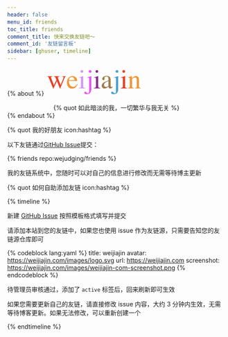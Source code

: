```yaml
---
header: false
menu_id: friends
toc_title: friends
comment_title: 快来交换友链吧～
comment_id: '友链留言板'
sidebar: [ghuser, timeline]
---
```


{% about %}
<img height="64px" alt="weijiajin" src="/images/网站图片/weijiajin.png">
<center>{% quot 如此暗淡的我，一切繁华与我无关 %}</center>
{% endabout %}


{% quot  我的好朋友 icon:hashtag %}

以下友链通过[GitHub Issue](https://github.com/wejudging/friends/issues/)提交：

{% friends repo:wejudging/friends %}

我的友链系统中，您随时可以对自己的信息进行修改而无需等待博主更新

{% quot 如何自助添加友链 icon:hashtag %}

{% timeline %}

<!-- node 第一步：新建 Issue -->

新建 [GitHub Issue](https://github.com/wejudging/friends/issues/) 按照模板格式填写并提交

<!-- node 第二步：添加友链并等待管理员审核 -->

请添加本站到您的友链中，如果您也使用 issue 作为友链源，只需要告知您的友链源仓库即可



{% codeblock  lang:yaml %}
title: weijiajin
avatar: https://weijiajin.com/images/logo.svg
url: https://weijiajin.com
screenshot: https://weijiajin.com/images/weijiajin-com-screenshot.png
{% endcodeblock %}

待管理员审核通过，添加了 `active` 标签后，回来刷新即可生效

<!-- node 更新自己友链 -->

如果您需要更新自己的友链，请直接修改 issue 内容，大约 3 分钟内生效，无需等待博客更新。如果无法修改，可以重新创建一个

{% endtimeline %}
